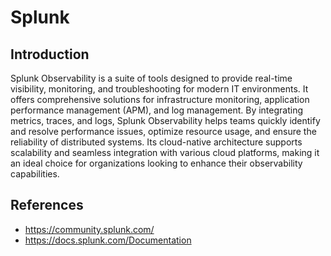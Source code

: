 # Splunk

## Introduction
Splunk Observability is a suite of tools designed to provide real-time visibility, monitoring, and troubleshooting for modern IT environments. It offers comprehensive solutions for infrastructure monitoring, application performance management (APM), and log management. By integrating metrics, traces, and logs, Splunk Observability helps teams quickly identify and resolve performance issues, optimize resource usage, and ensure the reliability of distributed systems. Its cloud-native architecture supports scalability and seamless integration with various cloud platforms, making it an ideal choice for organizations looking to enhance their observability capabilities.

## References
* https://community.splunk.com/
* https://docs.splunk.com/Documentation